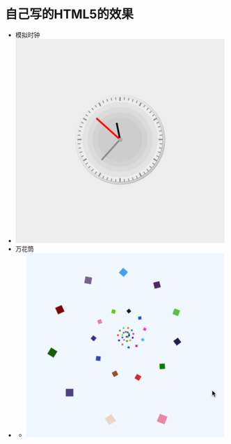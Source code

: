# 自己写的HTML5的效果
* 模拟时钟
* ![](https://raw.githubusercontent.com/AlbertXYZ/HTML5/master/Images/timer.gif)  
* 万花筒
* * ![](https://raw.githubusercontent.com/AlbertXYZ/HTML5/master/Images/wht.gif)  

